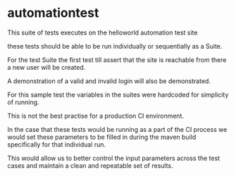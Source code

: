 # automationtest

This suite of tests executes on the helloworld automation test site

these tests should be able to be run individually or sequentially as a Suite.

For the test Suite the first test till assert that the site is reachable
from there a new user will be created.

A demonstration of a valid and invalid login will also be demonstrated.

For this sample test the variables in the suites were hardcoded for simplicity of running.

This is not the best practise for a production CI environment.

In the case that these tests would be running as a part of the CI process we would set these parameters to be filled in during the maven build specifically for that individual run.

This would allow us to better control the input parameters across the test cases and maintain a clean and repeatable set of results.
